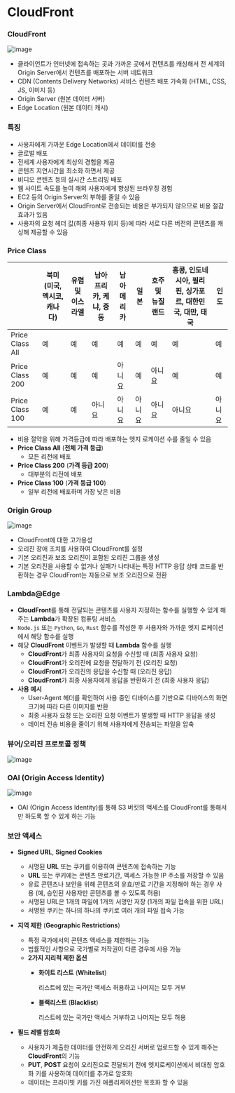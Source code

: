 # CloudFront

### CloudFront

![image](https://github.com/pokabook/TIL/assets/103029701/0699c18f-d54c-4df2-a4ba-fc30d5fba487)

- 클라이언트가 인터넷에 접속하는 곳과 가까운 곳에서 컨텐츠를 캐싱해서 전 세계의 Origin Server에서 컨텐츠를 배포하는 서버 네트워크
- CDN (Contents Delivery Networks) 서비스
컨텐츠 배포 가속화 (HTML, CSS, JS, 이미지 등)
- Origin Server (원본 데이터 서버)
- Edge Location (원본 데이터 캐시)

### 특징

- 사용자에게 가까운 Edge Location에서 데이터를 전송
- 글로벌 배포
- 전세계 사용자에게 최상의 경험을 제공
- 콘텐츠 지연시간을 최소화 하면서 제공
- 비디오 콘텐츠 등의 실시간 스트리밍 배포
- 웹 사이트 속도를 높여 해외 사용자에게 향상된 브라우징 경험
- EC2 등의 Origin Server의 부하를 줄일 수 있음
- Origin Server에서 CloudFront로 전송되는 비용은 부가되지 않으므로 비용 절감 효과가 있음
- 사용자의 요청 헤더 값(최종 사용자 위치 등)에 따라 서로 다른 버전의 콘텐츠를 캐싱해 제공할 수 있음

### Price Class

|  | 북미(미국, 멕시코, 캐나다) | 유렵 및 이스라엘 | 남아프리카, 케냐, 중동 | 남아메리카 | 일본 | 호주 및 뉴질랜드 | 홍콩, 인도네시아, 필리핀, 싱가포르, 대한민국, 대만, 태국 | 인도 |
| --- | --- | --- | --- | --- | --- | --- | --- | --- |
| Price Class All | 예 | 예 | 예 | 예 | 예 | 예 | 예 | 예 |
| Price Class 200 | 예 | 예 | 예 | 아니요 | 예 | 아니요 | 예 | 예 |
| Price Class 100 | 예 | 예 | 아니요 | 아니요 | 아니요 | 아니요 | 아니요 | 아니요 |

- 비용 절약을 위해 가격등급에 따라 배포하는 엣지 로케이션 수를 줄일 수 있음
- **Price Class All** (**전체 가격 등급**)
    - 모든 리전에 배포
- **Price Class 200** (**가격 등급 200**)
    - 대부분의 리전에 배포
- **Price Class 100** (**가격 등급 100**)
    - 일부 리전에 배포하며 가장 낮은 비용

### Origin Group

![image](https://github.com/pokabook/TIL/assets/103029701/94afcad6-9bf9-4fc0-b10c-58dcdc7d1999)

- CloudFront에 대한 고가용성
- 오리진 장애 조치를 사용하여 CloudFront를 설정
- 기본 오리진과 보조 오리진이 포함된 오리진 그룹을 생성
- 기본 오리진을 사용할 수 없거나 실패가 나타내는 특정 HTTP 응답 상태 코드를 반환하는 경우 CloudFront는 자동으로 보조 오리진으로 전환

### Lambda@Edge

- **CloudFront**를 통해 전달되는 콘텐츠를 사용자 지정하는 함수를 실행할 수 있게 해주는 **Lambda**가 확장된 컴퓨팅 서비스
- `Node.js` 또는 `Python`, `Go`, `Rust` 함수를 작성한 후 사용자와 가까운 엣지 로케이션에서 해당 함수를 실행
- 해당 **CloudFront** 이벤트가 발생할 때 **Lambda** 함수를 실행
    - **CloudFront**가 최종 사용자의 요청을 수신할 때 (최종 사용자 요청)
    - **CloudFront**가 오리진에 요청을 전달하기 전 (오리진 요청)
    - **CloudFront**가 오리진의 응답을 수신할 때 (오리진 응답)
    - **CloudFront**가 최종 사용자에게 응답을 반환하기 전 (최종 사용자 응답)
- **사용 예시**
    - User-Agent 헤더를 확인하여 사용 중인 디바이스를 기반으로 디바이스의 화면 크기에 따라 다른 이미지를 반환
    - 최종 사용자 요청 또는 오리진 요청 이벤트가 발생할 때 HTTP 응답을 생성
    - 데이터 전송 비용을 줄이기 위해 사용자에게 전송되는 파일을 압축

### 뷰어/오리진 프로토콜 정책

![image](https://github.com/pokabook/TIL/assets/103029701/efaaa153-5446-4779-a860-9ce4c38cc075)

### OAI (Origin Access Identity)

![image](https://github.com/pokabook/TIL/assets/103029701/19c70fcb-3708-4c78-994d-5621abf20f60)

- OAI (Origin Access Identity)를 통해 S3 버킷의 액세스를 CloudFront를 통해서만 하도록 할 수 있게 하는 기능

### 보안 액세스

- **Signed URL**, **Signed Cookies**
    - 서명된 **URL** 또는 쿠키를 이용하여 콘텐츠에 접속하는 기능
    - **URL** 또는 쿠키에는 콘텐츠 만료기간, 액세스 가능한 IP 주소를 저장할 수 있음
    - 유료 콘텐츠나 보안을 위해 콘텐츠의 유효/만료 기간을 지정해야 하는 경우 사용 (예, 승인된 사용자만 콘텐츠를 볼 수 있도록 허용)
    - 서명된 URL은 1개의 파일에 1개의 서명만 저장 (1개의 파일 접속을 위한 URL)
    - 서명된 쿠키는 하나의 하나의 쿠키로 여러 개의 파일 접속 가능
- **지역 제한** (**Geographic Restrictions**)
    - 특정 국가에서의 콘텐츠 액세스를 제한하는 기능
    - 법률적인 사항으로 국가별로 저작권이 다른 경우에 사용 가능
    - **2가지 지리적 제한 옵션**
        - **화이트 리스트** (**Whitelist**)
            
            리스트에 있는 국가만 액세스 허용하고 나머지는 모두 거부
            
        - **블랙리스트** (**Blacklist**)
            
            리스트에 있는 국가만 액세스 거부하고 나머지는 모두 허용
            
- **필드 레벨 암호화**
    - 사용자가 제출한 데이터를 안전하게 오리진 서버로 업로드할 수 있게 해주는 **CloudFront**의 기능
    - **PUT**, **POST** 요청이 오리진으로 전달되기 전에 엣지로케이션에서 비대칭 암호화 키를 사용하여 데이터를 추가로 암호화
    - 데이터는 프라이빗 키를 가진 애플리케이션만 복호화 할 수 있음
